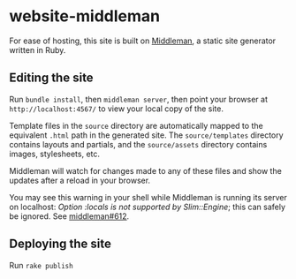 # website-middleman

For ease of hosting, this site is built on [Middleman](http://middlemanapp.com), a static site generator written in Ruby.

## Editing the site

Run `bundle install`, then `middleman server`, then point your browser at `http://localhost:4567/` to view your local copy of the site.

Template files in the `source` directory are automatically mapped to the equivalent `.html` path in the generated site. The `source/templates` directory contains layouts and partials, and the `source/assets` directory contains images, stylesheets, etc.

Middleman will watch for changes made to any of these files and show the updates after a reload in your browser.

You may see this warning in your shell while Middleman is running its server on localhost: _Option :locals is not supported by Slim::Engine_; this can safely be ignored. See [middleman#612](https://github.com/middleman/middleman/issues/612).

## Deploying the site

Run `rake publish`

